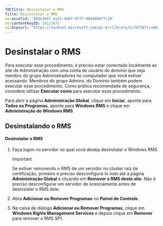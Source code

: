 ```yaml
---
TOCTitle: Desinstalar o RMS
Title: Desinstalar o RMS
ms:assetid: '885e3b4f-ea32-466f-9f7f-d8440b0f7c28'
ms:contentKeyID: 18123675
ms:mtpsurl: 'https://technet.microsoft.com/pt-br/library/Cc747587(v=WS.10)'
---
```


Desinstalar o RMS
=================

Para executar esse procedimento, é preciso estar conectado localmente ao site de Administração com uma conta de usuário do domínio que seja membro do grupo Administradores no computador que você estiver acessando. Membros do grupo Admins. do Domínio também podem executar esse procedimento. Como prática recomendada de segurança, considere utilizar **Executar como** para executar esse procedimento.

Para abrir a página **Administração Global**, clique em **Iniciar**, aponte para **Todos os Programas**, aponte para **Windows RMS** e clique em **Administração do Windows RMS**.

Desinstalando o RMS
-------------------

#### Desinstalar o RMS

1.  Faça logon no servidor no qual você deseja desinstalar o Windows RMS.

    > [!Important]  
    > Se estiver removendo o RMS de um servidor no cluster raiz de certificação, primeiro é preciso desconfigurá-lo indo até a página **Administração Global** e clicando em **Remover o RMS deste site**. Não é preciso desconfigurar um servidor de licenciamento antes de desinstalar o RMS dele.

2.  Abra **Adicionar ou Remover Programas** no **Painel de Controle**.

3.  Na caixa de diálogo **Adicionar ou Remover Programas**, clique em **Windows Rights Management Services** e depois clique em **Remover** para remover o RMS SP1.

